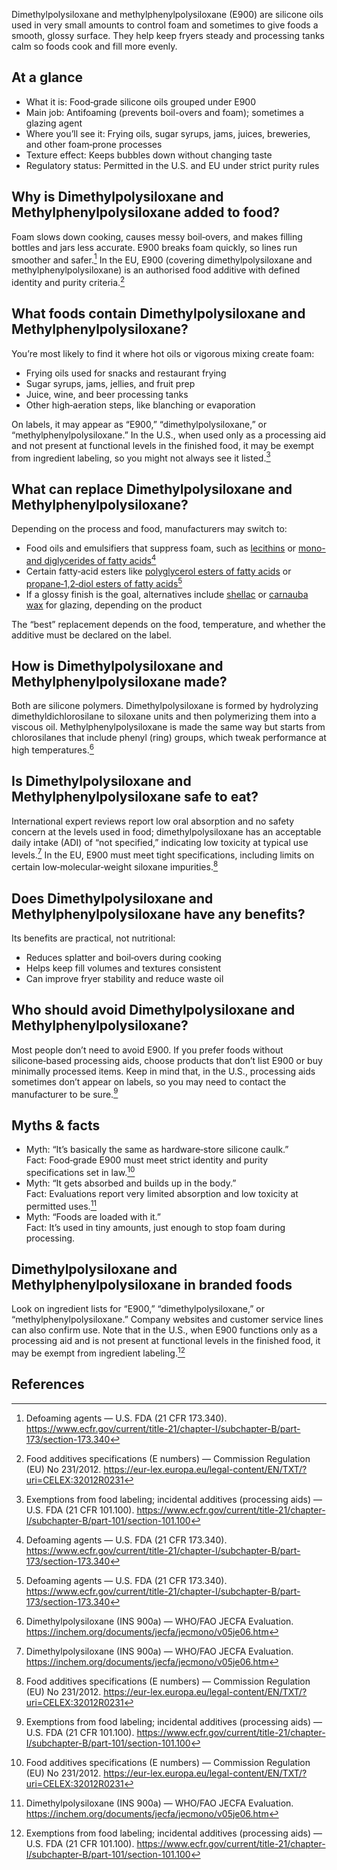 Dimethylpolysiloxane and methylphenylpolysiloxane (E900) are silicone oils used in very small amounts to control foam and sometimes to give foods a smooth, glossy surface. They help keep fryers steady and processing tanks calm so foods cook and fill more evenly.

<!--more-->

## At a glance
- What it is: Food‑grade silicone oils grouped under E900
- Main job: Antifoaming (prevents boil-overs and foam); sometimes a glazing agent
- Where you’ll see it: Frying oils, sugar syrups, jams, juices, breweries, and other foam‑prone processes
- Texture effect: Keeps bubbles down without changing taste
- Regulatory status: Permitted in the U.S. and EU under strict purity rules

## Why is Dimethylpolysiloxane and Methylphenylpolysiloxane added to food?
Foam slows down cooking, causes messy boil‑overs, and makes filling bottles and jars less accurate. E900 breaks foam quickly, so lines run smoother and safer.[^1] In the EU, E900 (covering dimethylpolysiloxane and methylphenylpolysiloxane) is an authorised food additive with defined identity and purity criteria.[^2]

## What foods contain Dimethylpolysiloxane and Methylphenylpolysiloxane?
You’re most likely to find it where hot oils or vigorous mixing create foam:
- Frying oils used for snacks and restaurant frying
- Sugar syrups, jams, jellies, and fruit prep
- Juice, wine, and beer processing tanks
- Other high‑aeration steps, like blanching or evaporation

On labels, it may appear as “E900,” “dimethylpolysiloxane,” or “methylphenylpolysiloxane.” In the U.S., when used only as a processing aid and not present at functional levels in the finished food, it may be exempt from ingredient labeling, so you might not always see it listed.[^5]

## What can replace Dimethylpolysiloxane and Methylphenylpolysiloxane?
Depending on the process and food, manufacturers may switch to:
- Food oils and emulsifiers that suppress foam, such as [lecithins](/e322-lecithins) or [mono- and diglycerides of fatty acids](/e471-mono-and-diglycerides-of-fatty-acids)[^1]
- Certain fatty‑acid esters like [polyglycerol esters of fatty acids](/e475-polyglycerol-esters-of-fatty-acids) or [propane‑1,2‑diol esters of fatty acids](/e477-propane-1-2-diol-esters-of-fatty-acids)[^1]
- If a glossy finish is the goal, alternatives include [shellac](/e904-shellac) or [carnauba wax](/e903-carnauba-wax) for glazing, depending on the product

The “best” replacement depends on the food, temperature, and whether the additive must be declared on the label.

## How is Dimethylpolysiloxane and Methylphenylpolysiloxane made?
Both are silicone polymers. Dimethylpolysiloxane is formed by hydrolyzing dimethyldichlorosilane to siloxane units and then polymerizing them into a viscous oil. Methylphenylpolysiloxane is made the same way but starts from chlorosilanes that include phenyl (ring) groups, which tweak performance at high temperatures.[^3]

## Is Dimethylpolysiloxane and Methylphenylpolysiloxane safe to eat?
International expert reviews report low oral absorption and no safety concern at the levels used in food; dimethylpolysiloxane has an acceptable daily intake (ADI) of “not specified,” indicating low toxicity at typical use levels.[^3] In the EU, E900 must meet tight specifications, including limits on certain low‑molecular‑weight siloxane impurities.[^2]

## Does Dimethylpolysiloxane and Methylphenylpolysiloxane have any benefits?
Its benefits are practical, not nutritional:
- Reduces splatter and boil‑overs during cooking
- Helps keep fill volumes and textures consistent
- Can improve fryer stability and reduce waste oil

## Who should avoid Dimethylpolysiloxane and Methylphenylpolysiloxane?
Most people don’t need to avoid E900. If you prefer foods without silicone‑based processing aids, choose products that don’t list E900 or buy minimally processed items. Keep in mind that, in the U.S., processing aids sometimes don’t appear on labels, so you may need to contact the manufacturer to be sure.[^5]

## Myths & facts
- Myth: “It’s basically the same as hardware‑store silicone caulk.”  
  Fact: Food‑grade E900 must meet strict identity and purity specifications set in law.[^2]
- Myth: “It gets absorbed and builds up in the body.”  
  Fact: Evaluations report very limited absorption and low toxicity at permitted uses.[^3]
- Myth: “Foods are loaded with it.”  
  Fact: It’s used in tiny amounts, just enough to stop foam during processing.

## Dimethylpolysiloxane and Methylphenylpolysiloxane in branded foods
Look on ingredient lists for “E900,” “dimethylpolysiloxane,” or “methylphenylpolysiloxane.” Company websites and customer service lines can also confirm use. Note that in the U.S., when E900 functions only as a processing aid and is not present at functional levels in the finished food, it may be exempt from ingredient labeling.[^5]

## References
[^1]: Defoaming agents — U.S. FDA (21 CFR 173.340). https://www.ecfr.gov/current/title-21/chapter-I/subchapter-B/part-173/section-173.340
[^2]: Food additives specifications (E numbers) — Commission Regulation (EU) No 231/2012. https://eur-lex.europa.eu/legal-content/EN/TXT/?uri=CELEX:32012R0231
[^3]: Dimethylpolysiloxane (INS 900a) — WHO/FAO JECFA Evaluation. https://inchem.org/documents/jecfa/jecmono/v05je06.htm
[^5]: Exemptions from food labeling; incidental additives (processing aids) — U.S. FDA (21 CFR 101.100). https://www.ecfr.gov/current/title-21/chapter-I/subchapter-B/part-101/section-101.100
